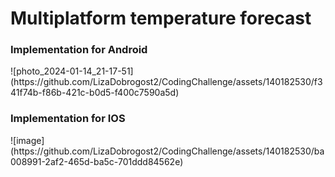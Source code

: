 <h1>Multiplatform temperature forecast</h1>
<h3>Implementation for Android</h3>
![photo_2024-01-14_21-17-51](https://github.com/LizaDobrogost2/CodingChallenge/assets/140182530/f341f74b-f86b-421c-b0d5-f400c7590a5d)

<h3>Implementation for IOS</h3>
![image](https://github.com/LizaDobrogost2/CodingChallenge/assets/140182530/ba008991-2af2-465d-ba5c-701ddd84562e)
